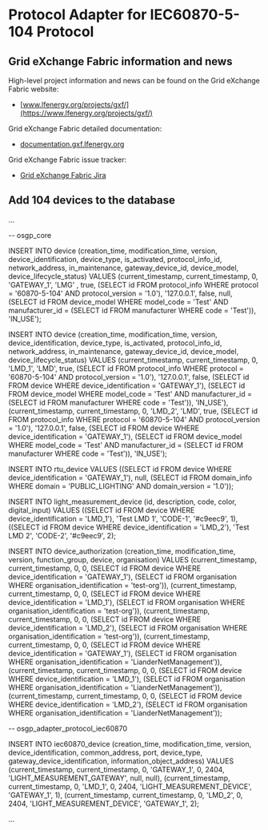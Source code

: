# Protocol Adapter for IEC60870-5-104 Protocol

## Grid eXchange Fabric information and news

High-level project information and news can be found on the Grid eXchange Fabric website:
* [www.lfenergy.org/projects/gxf/](https://www.lfenergy.org/projects/gxf/)

Grid eXchange Fabric detailed documentation:
* [documentation.gxf.lfenergy.org](https://documentation.gxf.lfenergy.org/)

Grid eXchange Fabric issue tracker:
* [Grid eXchange Fabric Jira](https://smartsocietyservices.atlassian.net/projects/OC/issues/)

## Add 104 devices to the database

...

-- osgp_core

INSERT INTO device
    (creation_time, modification_time, version, device_identification, device_type, is_activated,
     protocol_info_id, network_address, in_maintenance, gateway_device_id,
     device_model, device_lifecycle_status)
  VALUES
    (current_timestamp, current_timestamp, 0, 'GATEWAY_1', 'LMG' , true,
        (SELECT id FROM protocol_info WHERE protocol = '60870-5-104' AND protocol_version = '1.0'),
        '127.0.0.1', false, null,
        (SELECT id FROM device_model WHERE model_code = 'Test' AND manufacturer_id = (SELECT id FROM manufacturer WHERE code = 'Test')),
        'IN_USE');
        
INSERT INTO device
    (creation_time, modification_time, version, device_identification, device_type, is_activated,
     protocol_info_id, network_address, in_maintenance, gateway_device_id,
     device_model, device_lifecycle_status)
  VALUES
    (current_timestamp, current_timestamp, 0, 'LMD_1', 'LMD', true,
        (SELECT id FROM protocol_info WHERE protocol = '60870-5-104' AND protocol_version = '1.0'),
        '127.0.0.1', false, (SELECT id FROM device WHERE device_identification = 'GATEWAY_1'),
        (SELECT id FROM device_model WHERE model_code = 'Test' AND manufacturer_id = (SELECT id FROM manufacturer WHERE code = 'Test')),
        'IN_USE'),
    (current_timestamp, current_timestamp, 0, 'LMD_2', 'LMD', true,
        (SELECT id FROM protocol_info WHERE protocol = '60870-5-104' AND protocol_version = '1.0'),
        '127.0.0.1', false, (SELECT id FROM device WHERE device_identification = 'GATEWAY_1'),
        (SELECT id FROM device_model WHERE model_code = 'Test' AND manufacturer_id = (SELECT id FROM manufacturer WHERE code = 'Test')),
        'IN_USE');

INSERT INTO rtu_device VALUES ((SELECT id FROM device WHERE device_identification = 'GATEWAY_1'), null, (SELECT id FROM domain_info WHERE domain = 'PUBLIC_LIGHTING' AND domain_version = '1.0'));

INSERT INTO light_measurement_device
    (id, description, code, color, digital_input)
  VALUES
    ((SELECT id FROM device WHERE device_identification = 'LMD_1'), 'Test LMD 1', 'CODE-1', '#c9eec9', 1),
    ((SELECT id FROM device WHERE device_identification = 'LMD_2'), 'Test LMD 2', 'CODE-2', '#c9eec9', 2);

INSERT INTO device_authorization
    (creation_time, modification_time, version, function_group, device, organisation)
  VALUES
    (current_timestamp, current_timestamp, 0, 0, (SELECT id FROM device WHERE device_identification = 'GATEWAY_1'), (SELECT id FROM organisation WHERE organisation_identification = 'test-org')),
    (current_timestamp, current_timestamp, 0, 0, (SELECT id FROM device WHERE device_identification = 'LMD_1'), (SELECT id FROM organisation WHERE organisation_identification = 'test-org')),
    (current_timestamp, current_timestamp, 0, 0, (SELECT id FROM device WHERE device_identification = 'LMD_2'), (SELECT id FROM organisation WHERE organisation_identification = 'test-org')), 
    (current_timestamp, current_timestamp, 0, 0, (SELECT id FROM device WHERE device_identification = 'GATEWAY_1'), (SELECT id FROM organisation WHERE organisation_identification = 'LianderNetManagement')),
    (current_timestamp, current_timestamp, 0, 0, (SELECT id FROM device WHERE device_identification = 'LMD_1'), (SELECT id FROM organisation WHERE organisation_identification = 'LianderNetManagement')),
    (current_timestamp, current_timestamp, 0, 0, (SELECT id FROM device WHERE device_identification = 'LMD_2'), (SELECT id FROM organisation WHERE organisation_identification = 'LianderNetManagement'));



-- osgp_adapter_protocol_iec60870

INSERT INTO iec60870_device
    (creation_time, modification_time, version, device_identification, common_address, port, device_type, gateway_device_identification, information_object_address)
  VALUES
    (current_timestamp, current_timestamp, 0, 'GATEWAY_1', 0, 2404, 'LIGHT_MEASUREMENT_GATEWAY', null, null),
    (current_timestamp, current_timestamp, 0, 'LMD_1', 0, 2404, 'LIGHT_MEASUREMENT_DEVICE', 'GATEWAY_1', 1),
    (current_timestamp, current_timestamp, 0, 'LMD_2', 0, 2404, 'LIGHT_MEASUREMENT_DEVICE', 'GATEWAY_1', 2);
    
...

